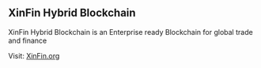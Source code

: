 ## XinFin Hybrid Blockchain

XinFin Hybrid Blockchain is an Enterprise ready Blockchain for global trade and finance

Visit: [XinFin.org](https://xinfin.org)
